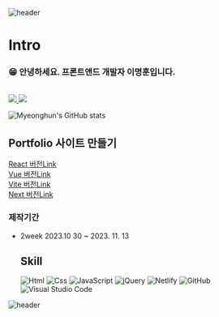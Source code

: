 ![header](https://capsule-render.vercel.app/api?type=slice&color=gradient&height=160&section=header&text=Dev_Hun's%20%20&fontAlign=50&fontAlignY=70&fontSize=90&fontColor=000000)

# Intro
<h3>😁 안녕하세요. 프론트앤드 개발자 이명훈입니다.</h3>
<br>
<a href="mailto:yunyoungsik91@gmail.com">
    <img src="https://img.shields.io/badge/Gmail-EA4335?style=for-the-badge&logo=Gmail&logoColor=white">
</a>
<a href="https://hits.seeyoufarm.com"><img src="https://hits.seeyoufarm.com/api/count/incr/badge.svg?url=https%3A%2F%2Fgithub.com%2Faudgns722&count_bg=%2379C83D&title_bg=%23555555&icon=&icon_color=%23E7E7E7&title=hits&edge_flat=false"/></a>

![Myeonghun's GitHub stats](http://github-profile-summary-cards.vercel.app/api/cards/profile-details?username=audgns722&theme=transparent)

## Portfolio 사이트 만들기

[React 버전Link](https://github.com/audgns722/react-project2023.git)<br>
[Vue 버전Link](https://github.com/audgns722/vite-project2023.git)<br>
[Vite 버전Link](https://github.com/audgns722/vue-project2023.git)<br />
[Next 버전Link](https://github.com/audgns722/next-project.git)

### 제작기간

- 2week 2023.10 30 ~ 2023. 11. 13

  ## Skill

  <img alt="Html" src ="https://img.shields.io/badge/HTML5-E34F26.svg?&style=for-the-badge&logo=HTML5&logoColor=white"/> <img alt="Css" src ="https://img.shields.io/badge/CSS3-1572B6.svg?&style=for-the-badge&logo=CSS3&logoColor=white"/> <img alt="JavaScript" src ="https://img.shields.io/badge/JavaScriipt-F7DF1E.svg?&style=for-the-badge&logo=JavaScript&logoColor=black"/> ![jQuery](https://img.shields.io/badge/jquery-%230769AD.svg?style=for-the-badge&logo=jquery&logoColor=white) ![Netlify](https://img.shields.io/badge/netlify-%23000000.svg?style=for-the-badge&logo=netlify&logoColor=#00C7B7) ![GitHub](https://img.shields.io/badge/github-%23121011.svg?style=for-the-badge&logo=github&logoColor=white) ![Visual Studio Code](https://img.shields.io/badge/Visual%20Studio%20Code-0078d7.svg?style=for-the-badge&logo=visual-studio-code&logoColor=white)

![header](https://capsule-render.vercel.app/api?type=wave&color=auto&height=200&section=header&text=Thank%20you&fontSize=90)

</div>
